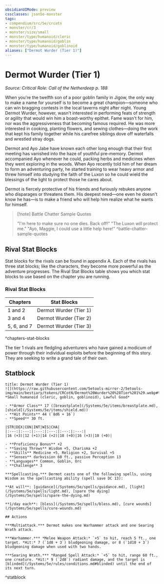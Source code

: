 ```yaml
---
obsidianUIMode: preview
cssclasses: json5e-monster
tags:
- compendium/src/5e/crcotn
- monster/cr/3
- monster/size/small
- monster/type/humanoid/cleric
- monster/type/humanoid/goblin
- monster/type/humanoid/goblinoid
aliases: ["Dermot Wurder (Tier 1)"]
---
```

# Dermot Wurder (Tier 1)
*Source: Critical Role: Call of the Netherdeep p. 188*  

When you're the twelfth son of a poor goblin family in Jigow, the only way to make a name for yourself is to become a great champion—someone who can win bragging contests in the local taverns night after night. Young Dermot Wurder, however, wasn't interested in performing feats of strength or agility that would win him a boast-worthy epithet. Fame wasn't for him, nor was the aggressiveness that becoming famous required. He was more interested in cooking, planting flowers, and sewing clothes—doing the work that kept his family together while his carefree siblings dove off waterfalls and wrestled stray dogs.

Dermot and Ayo Jabe have known each other long enough that their first meeting has vanished into the haze of youthful pre-memory. Dermot accompanied Ayo whenever he could, packing herbs and medicines when they went exploring in the woods. When Ayo recently told him of her dream to form an adventuring party, he started training to wear heavy armor and threw himself into studying the faith of the Luxon so he could wield the blessings of the light to protect those he cares about.

Dermot is fiercely protective of his friends and furiously rebukes anyone who disparages or threatens them. His deepest need—one even he doesn't know he has—is to make a friend who will help him realize what he wants for himself.

> [!note] Battle Chatter Sample Quotes
> 
> "I'm here to make sure no one dies. Back off!" "The Luxon will protect me." "Ayo, Maggie, I could use a little help here!"
^battle-chatter-sample-quotes

## Rival Stat Blocks

Stat blocks for the rivals can be found in appendix A. Each of the rivals has three stat blocks; like the characters, they become more powerful as the adventure progresses. The Rival Stat Blocks table shows you which stat blocks to use based on the chapter you are running.

### Rival Stat Blocks

| Chapters | Stat Blocks |
|----------|-------------|
| 1 and 2 | Dermot Wurder (Tier 1) |
| 3 and 4 | Dermot Wurder (Tier 2) |
| 5, 6, and 7 | Dermot Wurder (Tier 3) |
^chapters-stat-blocks

The tier 1 rivals are fledgling adventurers who have gained a modicum of power through their individual exploits before the beginning of this story. They are seeking to write a grand tale of their own.

## Statblock

```ad-statblock
title: Dermot Wurder (Tier 1)
![](https://raw.githubusercontent.com/5etools-mirror-2/5etools-img/main/bestiary/tokens/CRCotN/Dermot%20Wurder%20%28Tier%201%29.webp#token)
*Small humanoid (cleric, goblin, goblinoid), Lawful Good*

- **Armor Class** 17 ([breastplate](/Systems/5e/items/breastplate.md), [shield](/Systems/5e/items/shield.md))
- **Hit Points** 44 (`8d6 + 16`)
- **Speed** 30 ft.

|STR|DEX|CON|INT|WIS|CHA|
|:---:|:---:|:---:|:---:|:---:|:---:|
|16 (+3)|12 (+1)|14 (+2)|10 (+0)|16 (+3)|10 (+0)|

- **Proficiency Bonus** +2
- **Saving Throws** Wisdom +5, Charisma +2
- **Skills** Medicine +5, Religion +2, Survival +5
- **Senses** darkvision 60 ft., passive Perception 13
- **Languages** Common, Goblin, Orc
- **Challenge** 3

***Spellcasting.*** Dermot casts one of the following spells, using Wisdom as the spellcasting ability (spell save DC 13):

**At will**: [guidance](/Systems/5e/spells/guidance.md), [light](/Systems/5e/spells/light.md), [spare the dying](/Systems/5e/spells/spare-the-dying.md)

**1/day each**: [bless](/Systems/5e/spells/bless.md), [cure wounds](/Systems/5e/spells/cure-wounds.md)

## Actions

***Multiattack.*** Dermot makes one Warhammer attack and one Searing Wrath attack.

***Warhammer.*** *Melee Weapon Attack:* `+5` to hit, reach 5 ft., one target. *Hit:* 7 (`1d8 + 3`) bludgeoning damage, or 8 (`1d10 + 3`) bludgeoning damage when used with two hands.

***Searing Wrath.*** *Ranged Spell Attack:* `+5` to hit, range 60 ft., one creature. *Hit:* 9 (`2d8`) radiant damage, and the target is [blinded](/Systems/5e/rules/conditions.md#blinded) until the end of its next turn.
```
^statblock